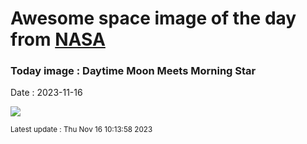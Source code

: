 
# Awesome space image of the day from [NASA](https://api.nasa.gov/)

### Today image : Daytime Moon Meets Morning Star
Date : 2023-11-16

![](https://apod.nasa.gov/apod/image/2311/Katarzyna20_1024.jpg)

<small>Latest update : Thu Nov 16 10:13:58 2023</small>
        